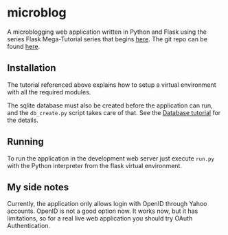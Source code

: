 microblog
=========

A microblogging web application written in Python and Flask using the series Flask Mega-Tutorial series that begins [here](http://blog.miguelgrinberg.com/post/the-flask-mega-tutorial-part-i-hello-world).
The git repo can be found [here](https://github.com/miguelgrinberg/microblog).

Installation
------------

The tutorial referenced above explains how to setup a virtual environment with all the required modules.

The sqlite database must also be created before the application can run, and the `db_create.py` script takes care of that. See the [Database tutorial](http://blog.miguelgrinberg.com/post/the-flask-mega-tutorial-part-iv-database) for the details.

Running
-------

To run the application in the development web server just execute `run.py` with the Python interpreter from the flask virtual environment.

My side notes
-------------

Currently, the application only allows login with OpenID through Yahoo accounts. OpenID is not a good option now. It works now, but it has limitations, so for a real live web application you should try OAuth Authentication.